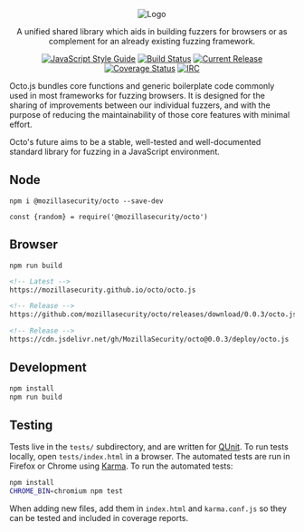 <p align="center">
  <img src="https://github.com/posidron/posidron.github.io/raw/master/static/images/octo.png" alt="Logo" />
</p>

<p align="center">
A unified shared library which aids in building fuzzers for browsers or as complement for an already existing fuzzing framework.
</p>

<p align="center">
<a href="https://standardjs.com"><img src="https://img.shields.io/badge/code_style-standard-brightgreen.svg" alt="JavaScript Style Guide"></a>
<a href="https://travis-ci.org/MozillaSecurity/octo"><img src="https://api.travis-ci.org/MozillaSecurity/octo.svg?branch=master" alt="Build Status"></a>
<a href="https://img.shields.io/github/release/mozillasecurity/octo.svg"><img src="https://img.shields.io/github/release/mozillasecurity/octo.svg" alt="Current Release"></a>
<a href="https://coveralls.io/github/MozillaSecurity/octo?branch=master"><img src="https://coveralls.io/repos/github/MozillaSecurity/octo/badge.svg?branch=master" alt="Coverage Status"></a>
<a href="https://www.irccloud.com/invite?channel=%23fuzzing&amp;hostname=irc.mozilla.org&amp;port=6697&amp;ssl=1"><img src="https://img.shields.io/badge/IRC-%23fuzzing-1e72ff.svg?style=flat" alt="IRC"></a>
</p>

Octo.js bundles core functions and generic boilerplate code commonly used in most frameworks for fuzzing browsers. It is designed for the sharing of improvements between our individual fuzzers, and with the purpose of reducing the maintainability of those core features with minimal effort.

Octo's future aims to be a stable, well-tested and well-documented standard library for fuzzing in a JavaScript environment.


## Node

```
npm i @mozillasecurity/octo --save-dev
```

```
const {random} = require('@mozillasecurity/octo')
```


## Browser

```
npm run build
```


```html
<!-- Latest -->
https://mozillasecurity.github.io/octo/octo.js

```

```html
<!-- Release -->
https://github.com/mozillasecurity/octo/releases/download/0.0.3/octo.js
```

```html
<!-- Release -->
https://cdn.jsdelivr.net/gh/MozillaSecurity/octo@0.0.3/deploy/octo.js
```

## Development

```bash
npm install
npm run build
```

## Testing

Tests live in the `tests/` subdirectory, and are written for [QUnit](https://qunitjs.com/).
To run tests locally, open `tests/index.html` in a browser.
The automated tests are run in Firefox or Chrome using [Karma](https://karma-runner.github.io/).
To run the automated tests:

```bash
npm install
CHROME_BIN=chromium npm test
```
When adding new files, add them in `index.html` and `karma.conf.js` so they can be tested and included in coverage reports.
